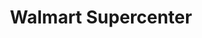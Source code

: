 ---
title: "Walmart Supercenter"
url: /hammond/walmart-supercenter-cabela-drive/
shop: supermarket
---